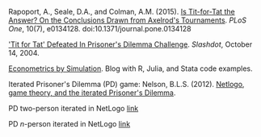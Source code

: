 Rapoport, A., Seale, D.A., and Colman, A.M. (2015). [Is Tit-for-Tat the Answer? On the Conclusions Drawn from Axelrod's Tournaments](https://journals.plos.org/plosone/article?id=10.1371/journal.pone.0134128). _PLoS One_, 10(7), e0134128. doi:10.1371/journal.pone.0134128  

['Tit for Tat' Defeated In Prisoner's Dilemma Challenge](https://slashdot.org/story/04/10/14/134202/tit-for-tat-defeated-in-prisoners-dilemma-challenge). _Slashdot_, October 14, 2004.  

[Econometrics by Simulation](http://www.econometricsbysimulation.com/). Blog with R, Julia, and Stata code examples.

Iterated Prisoner's Dilemma (PD) game:
Nelson, B.L.S. (2012). [Netlogo, game theory, and the iterated Prisoner's Dilemma](https://blsnelson.wordpress.com/2012/07/06/fight-my-little-prisoners/).  

PD two-person iterated in NetLogo  [link](https://ccl.northwestern.edu/netlogo/models/PDTwoPersonIterated)  

PD _n_-person iterated in NetLogo  [link](https://ccl.northwestern.edu/netlogo/models/PDN-PersonIterated)  
